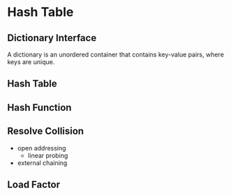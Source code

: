 # Hash Table

## Dictionary Interface

A dictionary is an unordered container that contains key-value pairs, where keys are unique.

## Hash Table

## Hash Function

## Resolve Collision

- open addressing
  - linear probing
- external chaining

## Load Factor
